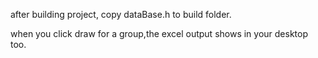 after building project, copy dataBase.h to build folder.

when you click draw for a group,the excel output shows in your desktop too.
